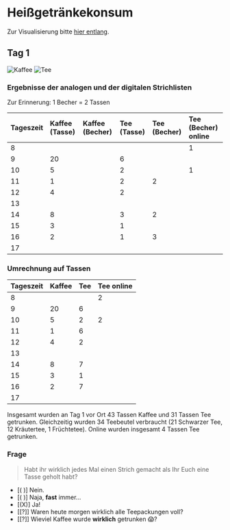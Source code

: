 <!-- 

language: de

narrator: Deutsch Female

-->

# Heißgetränkekonsum

Zur Visualisierung bitte [hier entlang](https://liascript.github.io/course/?https://raw.githubusercontent.com/JulianeRoeder/Heissgetraenke/main/README.md).

## Tag 1

![Kaffee](https://upload.wikimedia.org/wikipedia/commons/f/f2/Coffee-563797.jpg)
![Tee](https://upload.wikimedia.org/wikipedia/commons/0/04/Tea_in_different_grade_of_fermentation.jpg)

### Ergebnisse der analogen und der digitalen Strichlisten

Zur Erinnerung: 1 Becher = 2 Tassen

| Tageszeit | Kaffee (Tasse) | Kaffee (Becher) | Tee (Tasse) | Tee (Becher) | Tee (Becher) online |
|:--- |:--- |:--- |:--- |:--- |:--- |
| 8   |     |     |     |     | 1   |
| 9   | 20  |     | 6   |     |     |
| 10  | 5   |     | 2   |     | 1   |
| 11  | 1   |     | 2   | 2   |     |
| 12  | 4   |     | 2   |     |     |
| 13  |     |     |     |     |     |
| 14  | 8   |     | 3   | 2   |     |
| 15  | 3   |     | 1   |     |     |
| 16  | 2   |     | 1   | 3   |     |
| 17  |     |     |     |     |     |


### Umrechnung auf Tassen

| Tageszeit | Kaffee | Tee | Tee online |
|:--------- |:------ |:--- |:---------- |
| 8         |        |     | 2          | 
| 9         | 20     | 6   |            |
| 10        | 5      | 2   | 2          |
| 11        | 1      | 6   |            |
| 12        | 4      | 2   |            |
| 13        |        |     |            |
| 14        | 8      | 7   |            |
| 15        | 3      | 1   |            |
| 16        | 2      | 7   |            |
| 17        |        |     |            |

Insgesamt wurden an Tag 1 vor Ort 43 Tassen Kaffee und 31 Tassen Tee getrunken. Gleichzeitig wurden 34 Teebeutel verbraucht (21 Schwarzer Tee, 12 Kräutertee, 1 Früchtetee). Online wurden insgesamt 4 Tassen Tee getrunken.

### Frage
> Habt ihr wirklich jedes Mal einen Strich gemacht als Ihr Euch eine Tasse geholt habt?
<!-- data-randomize data-max-trials="3" data-show-solution-button="0"-->
- [( )] Nein.
- [( )] Naja, **fast** immer...
- [(X)] Ja!
- [[?]] Waren heute morgen wirklich alle Teepackungen voll?
- [[?]] Wieviel Kaffee wurde **wirklich** getrunken 😱?



